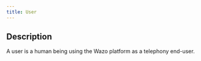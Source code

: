 ```yaml
---
title: User
---
```



## Description

A user is a human being using the Wazo platform as a telephony end-user.
